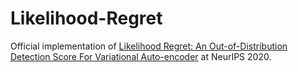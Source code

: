 # Likelihood-Regret
Official implementation of [Likelihood Regret: An Out-of-Distribution Detection Score For Variational Auto-encoder](https://arxiv.org/abs/2030.12345) at NeurIPS 2020.

